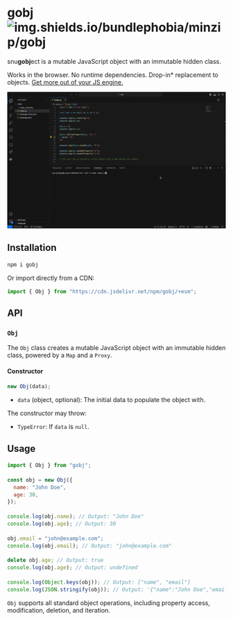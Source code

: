 # gobj ![img.shields.io/bundlephobia/minzip/gobj](https://img.shields.io/bundlephobia/minzip/gobj)

snu**gobj**ect is a mutable JavaScript object with an immutable hidden class.

Works in the browser. No runtime dependencies. Drop-in\* replacement to objects. [Get more out of your JS engine.](https://stackoverflow.com/questions/62350146/why-map-manipulation-is-much-slower-than-object-in-javascript-v8-for-integ/62351925#62351925)

![gobj.gif](./gobj.gif)

## Installation

```sh
npm i gobj
```

Or import directly from a CDN:

```js
import { Obj } from "https://cdn.jsdelivr.net/npm/gobj/+esm";
```

## API

### `Obj`

The `Obj` class creates a mutable JavaScript object with an immutable hidden class, powered by a `Map` and a `Proxy`.

#### Constructor

```js
new Obj(data);
```

- `data` (object, optional): The initial data to populate the object with.

The constructor may throw:

- `TypeError`: If `data` is `null`.

## Usage

```js
import { Obj } from "gobj";

const obj = new Obj({
  name: "John Doe",
  age: 30,
});

console.log(obj.name); // Output: "John Doe"
console.log(obj.age); // Output: 30

obj.email = "john@example.com";
console.log(obj.email); // Output: "john@example.com"

delete obj.age; // Output: true
console.log(obj.age); // Output: undefined

console.log(Object.keys(obj)); // Output: ["name", "email"]
console.log(JSON.stringify(obj)); // Output: '{"name":"John Doe","email":"john@example.com"}'
```

`Obj` supports all standard object operations, including property access, modification, deletion, and iteration.
